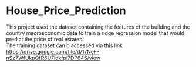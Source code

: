 # House_Price_Prediction
This project used the dataset containing the features of the building and the country macroeconomic data to train a ridge regression model that would predict the price of real estates.  
The training dataset can b accessed via this link https://drive.google.com/file/d/17NeF-nSz7WfUkpQfR6U7ldkfpi7DP64S/view 
